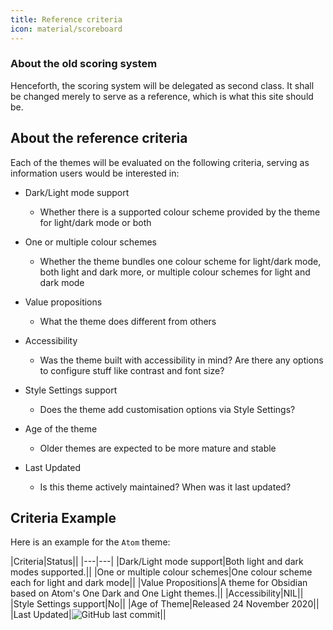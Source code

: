 ```yaml
---
title: Reference criteria
icon: material/scoreboard
---
```


### About the old scoring system

Henceforth, the scoring system will be delegated as second class. It shall be changed merely to serve as a reference, which is what this site should be.

## About the reference criteria

Each of the themes will be evaluated on the following criteria, serving as information users would be interested in:

- Dark/Light mode support

  - Whether there is a supported colour scheme provided by the theme for light/dark mode or both

- One or multiple colour schemes

  - Whether the theme bundles one colour scheme for light/dark mode, both light and dark more, or multiple colour schemes for light and dark mode

- Value propositions

  - What the theme does different from others

- Accessibility

  - Was the theme built with accessibility in mind? Are there any options to configure stuff like contrast and font size?

- Style Settings support

  - Does the theme add customisation options via Style Settings?

- Age of the theme

  - Older themes are expected to be more mature and stable

- Last Updated
  - Is this theme actively maintained? When was it last updated?

## Criteria Example

Here is an example for the `Atom` theme:

|Criteria|Status||
|---|---|
|Dark/Light mode support|Both light and dark modes supported.||
|One or multiple colour schemes|One colour scheme each for light and dark mode||
|Value Propositions|A theme for Obsidian based on Atom's One Dark and One Light themes.||
|Accessibility|NIL||
|Style Settings support|No||
|Age of Theme|Released 24 November 2020||
|Last Updated|![GitHub last commit](https://img.shields.io/github/last-commit/kognise/obsidian-atom?color=573E7A&amp;label=last%20update&amp;logo=github&amp;style=for-the-badge)||
